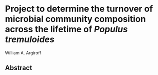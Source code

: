 # Project to determine the turnover of microbial community composition across the lifetime of *Populus tremuloides*  

William A. Argiroff

## Abstract  
